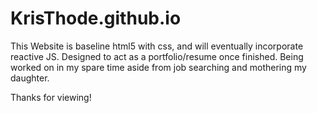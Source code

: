 # KrisThode.github.io

This Website is baseline html5 with css, and will eventually incorporate reactive JS.
Designed to act as a portfolio/resume once finished. 
Being worked on in my spare time aside from job searching and mothering my daughter. 

Thanks for viewing!